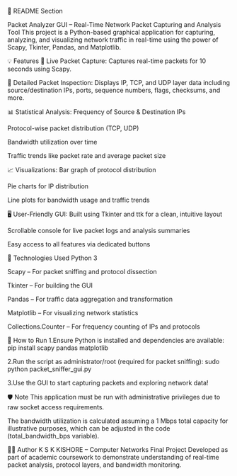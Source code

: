 📘 README Section

Packet Analyzer GUI – Real-Time Network Packet Capturing and Analysis Tool
This project is a Python-based graphical application for capturing, analyzing, and visualizing network traffic in real-time using the power of Scapy, Tkinter, Pandas, and Matplotlib.

💡 Features
🎯 Live Packet Capture: Captures real-time packets for 10 seconds using Scapy.

🧾 Detailed Packet Inspection: Displays IP, TCP, and UDP layer data including source/destination IPs, ports, sequence numbers, flags, checksums, and more.


📊 Statistical Analysis:
Frequency of Source & Destination IPs

Protocol-wise packet distribution (TCP, UDP)

Bandwidth utilization over time

Traffic trends like packet rate and average packet size


📈 Visualizations:
Bar graph of protocol distribution

Pie charts for IP distribution

Line plots for bandwidth usage and traffic trends


🖥️ User-Friendly GUI:
Built using Tkinter and ttk for a clean, intuitive layout

Scrollable console for live packet logs and analysis summaries

Easy access to all features via dedicated buttons


🔧 Technologies Used
Python 3

Scapy – For packet sniffing and protocol dissection

Tkinter – For building the GUI

Pandas – For traffic data aggregation and transformation

Matplotlib – For visualizing network statistics

Collections.Counter – For frequency counting of IPs and protocols


🧪 How to Run
1.Ensure Python is installed and dependencies are available:
pip install scapy pandas matplotlib

2.Run the script as administrator/root (required for packet sniffing):
sudo python packet_sniffer_gui.py

3.Use the GUI to start capturing packets and exploring network data!

🛡️ Note
This application must be run with administrative privileges due to raw socket access requirements.

The bandwidth utilization is calculated assuming a 1 Mbps total capacity for illustrative purposes, which can be adjusted in the code (total_bandwidth_bps variable).

👨‍💻 Author
K S K KISHORE – Computer Networks Final Project
Developed as part of academic coursework to demonstrate understanding of real-time packet analysis, protocol layers, and bandwidth monitoring.

